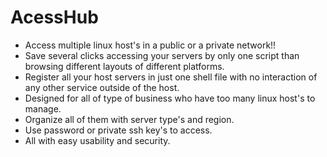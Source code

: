 # AcessHub

* Access multiple linux host's in a public or a private network!!
* Save several clicks accessing your servers by only one script than browsing different layouts of different platforms.
* Register all your host servers in just one shell file with no interaction of any other service outside of the host.
* Designed for all of type of business who have too many linux host's to manage.
* Organize all of them with server type's and region.
* Use password or private ssh key's to access.
* All with easy usability and security.



